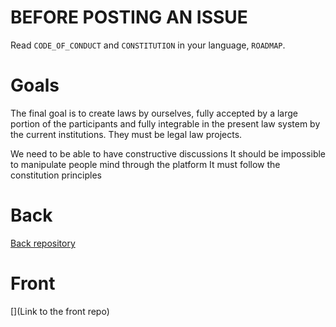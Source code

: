 # BEFORE POSTING AN ISSUE 
Read `CODE_OF_CONDUCT` and `CONSTITUTION` in your language, `ROADMAP`.

# Goals
The final goal is to create laws by ourselves, fully accepted by a large portion of the participants and fully integrable in the present law system by the current institutions.
They must be legal law projects.

We need to be able to have constructive discussions 
It should be impossible to manipulate people mind through the platform
It must follow the constitution principles

# Back
[Back repository](https://github.com/jokarwent/back-democracy4real)

# Front
[](Link to the front repo)